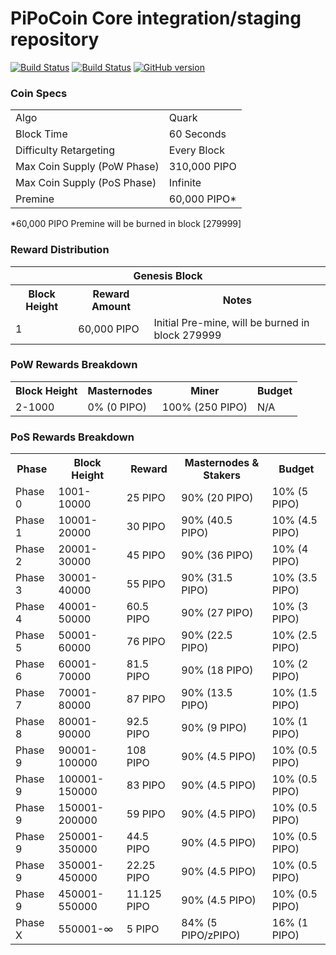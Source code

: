 PiPoCoin Core integration/staging repository
=====================================
[![Build Status](https://travis-ci.org/pipo-project/PiPo-coin.svg?branch=master)](https://travis-ci.org/pipo-project/PiPo-coin)
[![Build Status](https://travis-ci.org/pipo-project/PiPo-coin.svg?branch=master)](https://travis-ci.org/pipo-project/PiPo-coin) [![GitHub version](https://badge.fury.io/gh/pipo-project%2FPiPo-coin.svg)](https://badge.fury.io/gh/pipo-project%2FPiPo-coin)

### Coin Specs
<table>
<tr><td>Algo</td><td>Quark</td></tr>
<tr><td>Block Time</td><td>60 Seconds</td></tr>
<tr><td>Difficulty Retargeting</td><td>Every Block</td></tr>
<tr><td>Max Coin Supply (PoW Phase)</td><td>310,000 PIPO</td></tr>
<tr><td>Max Coin Supply (PoS Phase)</td><td>Infinite</td></tr>
<tr><td>Premine</td><td>60,000 PIPO*</td></tr>
</table>

*60,000 PIPO Premine will be burned in block [279999]

### Reward Distribution

<table>
<th colspan=4>Genesis Block</th>
<tr><th>Block Height</th><th>Reward Amount</th><th>Notes</th></tr>
<tr><td>1</td><td>60,000 PIPO</td><td>Initial Pre-mine, will be burned in block 279999</td></tr>
</table>

### PoW Rewards Breakdown

<table>
<th>Block Height</th><th>Masternodes</th><th>Miner</th><th>Budget</th>
<tr><td>2-1000</td><td>0% (0 PIPO)</td><td>100% (250 PIPO)</td><td>N/A</td></tr>
</table>

### PoS Rewards Breakdown

<table>
<th>Phase</th><th>Block Height</th><th>Reward</th><th>Masternodes & Stakers</th><th>Budget</th>
<tr><td>Phase 0</td><td>1001-10000</td><td>25 PIPO</td><td>90% (20 PIPO)</td><td>10% (5 PIPO)</td></tr>
<tr><td>Phase 1</td><td>10001-20000</td><td>30 PIPO</td><td>90% (40.5 PIPO)</td><td>10% (4.5 PIPO)</td></tr>
<tr><td>Phase 2</td><td>20001-30000</td><td>45 PIPO</td><td>90% (36 PIPO)</td><td>10% (4 PIPO)</td></tr>
<tr><td>Phase 3</td><td>30001-40000</td><td>55 PIPO</td><td>90% (31.5 PIPO)</td><td>10% (3.5 PIPO)</td></tr>
<tr><td>Phase 4</td><td>40001-50000</td><td>60.5 PIPO</td><td>90% (27 PIPO)</td><td>10% (3 PIPO)</td></tr>
<tr><td>Phase 5</td><td>50001-60000</td><td>76 PIPO</td><td>90% (22.5 PIPO)</td><td>10% (2.5 PIPO)</td></tr>
<tr><td>Phase 6</td><td>60001-70000</td><td>81.5 PIPO</td><td>90% (18 PIPO)</td><td>10% (2 PIPO)</td></tr>
<tr><td>Phase 7</td><td>70001-80000</td><td>87 PIPO</td><td>90% (13.5 PIPO)</td><td>10% (1.5 PIPO)</td></tr>
<tr><td>Phase 8</td><td>80001-90000</td><td>92.5 PIPO</td><td>90% (9 PIPO)</td><td>10% (1 PIPO)</td></tr>
<tr><td>Phase 9</td><td>90001-100000</td><td>108 PIPO</td><td>90% (4.5 PIPO)</td><td>10% (0.5 PIPO)</td></tr>
<tr><td>Phase 9</td><td>100001-150000</td><td>83 PIPO</td><td>90% (4.5 PIPO)</td><td>10% (0.5 PIPO)</td></tr>
<tr><td>Phase 9</td><td>150001-200000</td><td>59 PIPO</td><td>90% (4.5 PIPO)</td><td>10% (0.5 PIPO)</td></tr>
<tr><td>Phase 9</td><td>250001-350000</td><td>44.5 PIPO</td><td>90% (4.5 PIPO)</td><td>10% (0.5 PIPO)</td></tr>
<tr><td>Phase 9</td><td>350001-450000</td><td>22.25 PIPO</td><td>90% (4.5 PIPO)</td><td>10% (0.5 PIPO)</td></tr>
<tr><td>Phase 9</td><td>450001-550000</td><td>11.125 PIPO</td><td>90% (4.5 PIPO)</td><td>10% (0.5 PIPO)</td></tr>
<tr><td>Phase X</td><td>550001-∞</td><td>5 PIPO</td><td>84% (5 PIPO/zPIPO)</td><td>16% (1 PIPO)</td></tr>
</table>
